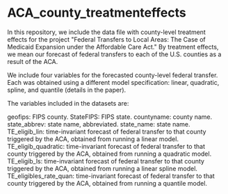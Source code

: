 # ACA_county_treatmenteffects
In this repository, we include the data file with county-level treatment effects for the project "Federal Transfers to Local Areas: The Case of Medicaid Expansion under the Affordable Care Act." By treatment effects, we mean our forecast of federal transfers to each of the U.S. counties as a result of the ACA. 

We include four variables for the forecasted county-level federal transfer. Each was obtained using a different model specification: linear, quadratic, spline, and quantile (details in the paper).

The variables included in the datasets are:

geofips: FIPS county.
StateFIPS: FIPS state.
countyname: county name.
state_abbrev: state name, abbreviated.
state_name: state name.
TE_eligib_lin: time-invariant forecast of federal transfer to that county triggered by the ACA, obtained from running a linear model.
TE_eligib_quadratic: time-invariant forecast of federal transfer to that county triggered by the ACA, obtained from running a quadratic model.
TE_eligib_ls: time-invariant forecast of federal transfer to that county triggered by the ACA, obtained from running a linear spline model.
TE_eligibles_rate_quan: time-invariant forecast of federal transfer to that county triggered by the ACA, obtained from running a quantile model.
